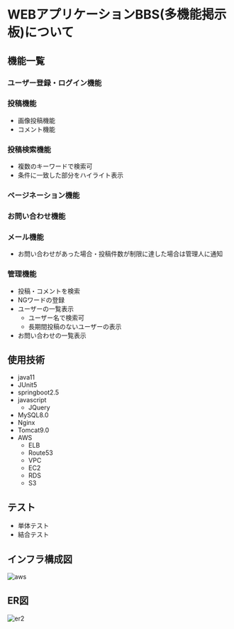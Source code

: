 # WEBアプリケーションBBS(多機能掲示板)について

## 機能一覧
### ユーザー登録・ログイン機能
### 投稿機能
* 画像投稿機能
* コメント機能
### 投稿検索機能
* 複数のキーワードで検索可
* 条件に一致した部分をハイライト表示
### ページネーション機能
### お問い合わせ機能
### メール機能
* お問い合わせがあった場合・投稿件数が制限に達した場合は管理人に通知
### 管理機能
* 投稿・コメントを検索
* NGワードの登録
* ユーザーの一覧表示
    * ユーザー名で検索可
    * 長期間投稿のないユーザーの表示
* お問い合わせの一覧表示

## 使用技術
* java11
* JUnit5
* springboot2.5
* javascript
    * JQuery
* MySQL8.0
* Nginx
* Tomcat9.0
* AWS
    * ELB
    * Route53
    * VPC
    * EC2
    * RDS
    * S3

## テスト
* 単体テスト
* 結合テスト

## インフラ構成図
![aws](https://user-images.githubusercontent.com/91199128/144392129-621d577c-9e0d-4d3c-8239-c16d0ba41050.png)

## ER図
![er2](https://user-images.githubusercontent.com/91199128/144392654-8eb2a370-5b47-4375-8f3d-4caa7949a30d.png)


